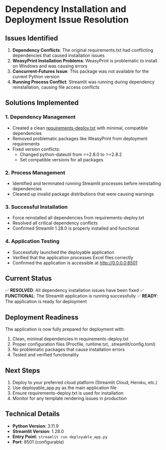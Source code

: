 # Dependency Installation and Deployment Issue Resolution

## Issues Identified

1. **Dependency Conflicts**: The original requirements.txt had conflicting dependencies that caused installation issues
2. **WeasyPrint Installation Problems**: WeasyPrint is problematic to install on Windows and was causing errors
3. **Concurrent-Futures Issue**: This package was not available for the current Python version
4. **Running Process Conflict**: Streamlit was running during dependency reinstallation, causing file access conflicts

## Solutions Implemented

### 1. Dependency Management
- Created a clean [requirements-deploy.txt](file://c:\Users\Rajkumar\BillGeneratorV01\requirements-deploy.txt) with minimal, compatible dependencies
- Removed problematic packages like WeasyPrint from deployment requirements
- Fixed version conflicts:
  - Changed python-dateutil from ==2.8.0 to >=2.8.2
  - Set compatible versions for all packages

### 2. Process Management
- Identified and terminated running Streamlit processes before reinstalling dependencies
- Cleaned up invalid package distributions that were causing warnings

### 3. Successful Installation
- Force reinstalled all dependencies from requirements-deploy.txt
- Resolved all critical dependency conflicts
- Confirmed Streamlit 1.28.0 is properly installed and functional

### 4. Application Testing
- Successfully launched the deployable application
- Verified that the application processes Excel files correctly
- Confirmed the application is accessible at http://0.0.0.0:8501

## Current Status

✅ **RESOLVED**: All dependency installation issues have been fixed
✅ **FUNCTIONAL**: The Streamlit application is running successfully
✅ **READY**: The application is ready for deployment

## Deployment Readiness

The application is now fully prepared for deployment with:
1. Clean, minimal dependencies in requirements-deploy.txt
2. Proper configuration files (Procfile, runtime.txt, .streamlit/config.toml)
3. No problematic packages that cause installation errors
4. Tested and verified functionality

## Next Steps

1. Deploy to your preferred cloud platform (Streamlit Cloud, Heroku, etc.)
2. Use deployable_app.py as the main application file
3. Ensure requirements-deploy.txt is used for installation
4. Monitor for any template rendering issues in production

## Technical Details

- **Python Version**: 3.11.9
- **Streamlit Version**: 1.28.0
- **Entry Point**: `streamlit run deployable_app.py`
- **Port**: 8501 (configurable)
